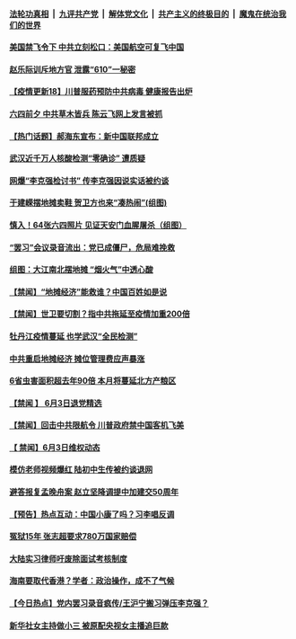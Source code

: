 

####  [法轮功真相](../../../../basic/blob/master/README.md?t=06050031) &nbsp;|&nbsp; [九评共产党](../../../../9ping.md/blob/master/README.md?t=06050031) &nbsp;|&nbsp; [解体党文化](../../../../jtdwh.md/blob/master/README.md?t=06050031)  &nbsp;|&nbsp; [共产主义的终极目的](../../../../gczydzjmd.md/blob/master/README.md?t=06050031) &nbsp;|&nbsp; [魔鬼在统治我们的世界](../../../../mgztzwmdsj.md/blob/master/README.md?t=06050031) 

#### [美国禁飞令下 中共立刻松口：美国航空可复飞中国](../pages/prog204/a102863316.md?t=06050031) 

#### [赵乐际训斥地方官 泄露“610”一秘密](../pages/prog204/a102863180.md?t=06050031) 

#### [【疫情更新18】川普服药预防中共病毒 健康报告出炉](../pages/prog204/a102860375.md?t=06050031) 

#### [六四前夕 中共草木皆兵 陈云飞网上发言被抓](../pages/prog204/a102863094.md?t=06050031) 

#### [【热门话题】郝海东宣布：新中国联邦成立](../pages/prog204/a102863073.md?t=06050031) 

#### [武汉近千万人核酸检测“零确诊” 遭质疑](../pages/prog204/a102863089.md?t=06050031) 


#### [网爆“李克强检讨书” 传李克强因说实话被约谈](../pages/prog204/a102862912.md?t=06050031) 


#### [于建嵘摆地摊卖鞋 贺卫方也来“凑热闹”(组图)](../pages/prog204/a102862847.md?t=06050031) 

#### [慎入！64张六四照片 见证天安门血腥屠杀（组图）](../pages/prog204/a102592853.md?t=06050031) 

#### [“罢习”会议录音流出：党已成僵尸，危局难挽救](../pages/prog204/a102862787.md?t=06050031) 

#### [组图：大江南北摆地摊 “烟火气”中透心酸](../pages/prog204/a102862773.md?t=06050031) 

#### [【禁闻】“地摊经济”能救谁？中国百姓如是说](../pages/prog204/a102862581.md?t=06050031) 

#### [【禁闻】世卫要切割？指中共拖延至疫情加重200倍](../pages/prog204/a102862537.md?t=06050031) 

#### [牡丹江疫情蔓延 也学武汉“全民检测”](../pages/prog204/a102862553.md?t=06050031) 

#### [中共重启地摊经济 摊位管理费应声暴涨](../pages/prog204/a102862586.md?t=06050031) 

#### [6省虫害面积超去年90倍 本月将蔓延北方产粮区](../pages/prog204/a102862575.md?t=06050031) 

#### [【禁闻 】 6月3日退党精选](../pages/prog204/a102862567.md?t=06050031) 

#### [【禁闻】回击中共限航令 川普政府禁中国客机飞美](../pages/prog204/a102862560.md?t=06050031) 

#### [【 禁闻】6月3日维权动态](../pages/prog204/a102862564.md?t=06050031) 

#### [模仿老师视频爆红 陆初中生传被约谈退网](../pages/prog204/a102862534.md?t=06050031) 

#### [避答报复孟晚舟案 赵立坚降调提中加建交50周年](../pages/prog204/a102862516.md?t=06050031) 

#### [【预告】热点互动：中国小康了吗？习李唱反调](../pages/prog204/a102862375.md?t=06050031) 

#### [冤狱15年 张志超要求780万国家赔偿](../pages/prog204/a102862272.md?t=06050031) 

#### [大陆实习律师吁废除面试考核制度](../pages/prog204/a102862277.md?t=06050031) 

#### [海南要取代香港？学者：政治操作，成不了气候](../pages/prog204/a102862261.md?t=06050031) 


#### [【今日热点】党内罢习录音疯传/王沪宁搬习弹压李克强？](../pages/prog204/a102862201.md?t=06050031) 

#### [新华社女主持做小三 被原配央视女主播追巨款](../pages/prog204/a102862141.md?t=06050031) 

